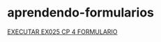 # aprendendo-formularios
   <a href="https://caiqueoliveira07.github.io/aprendendo-formularios/">EXECUTAR EX025 CP 4 FORMULARIO</a>
